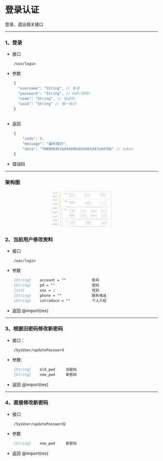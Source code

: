 # 登录认证

登录、退出相关接口

---

### 1、登录
- 接口
``` api
	/sso/login
```
- 参数

``` js
    {
      "username": "String", // 账号
      "password": "String", // md5(密码)
      "code": "String", // 验证码
      "uuid": "String" // 唯一标识
    }
	
```
- 返回
``` js
    {
        "code": 0,
        "message": "操作成功",
        "data": "7088064b1bd44998ab5d4b5d47edd786" // token
    }
```
- 错误码


--- 
### 架构图
<div align="center">
    <img src="../assets/架构图.png" style="zoom:20%" >
</div>

### 2、当前用户修改资料
- 接口
``` api
	/uac/login
```
- 参数
``` p 
	{String}	account = ""			账号
	{String}	pd = ""			        密码
	{int}		sex = 1					性别
	{String}	phone = ""				联系电话
	{String}	introduce = ""			个人介绍
```
- 返回 
@import(res)


--- 
### 3、根据旧密码修改新密码
- 接口：
``` api
	/SysUser/updatePassword
```
- 参数: 
``` p
	{String}	old_pwd		旧密码
	{String}	new_pwd		新密码
```
- 返回 
@import(res)

--- 
### 4、直接修改新密码
- 接口
``` api
	/SysUser/updatePassword2
```
- 参数
``` p
	{String}	new_pwd		新密码
```
- 返回 
@import(res)







